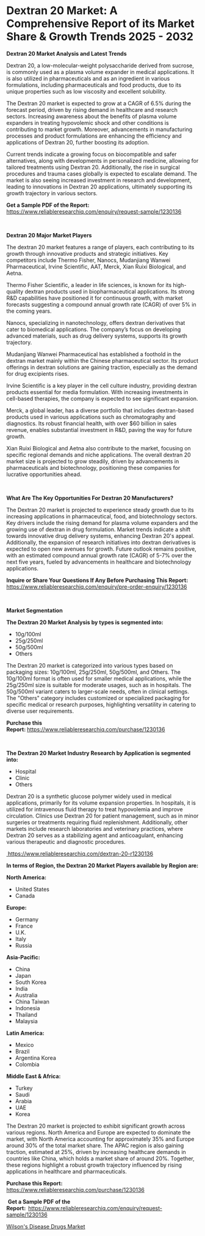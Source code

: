 <p><h1>Dextran 20 Market: A Comprehensive Report of its Market Share & Growth Trends 2025 - 2032</h1></p><p><strong>Dextran 20 Market Analysis and Latest Trends</strong></p>
<p><p>Dextran 20, a low-molecular-weight polysaccharide derived from sucrose, is commonly used as a plasma volume expander in medical applications. It is also utilized in pharmaceuticals and as an ingredient in various formulations, including pharmaceuticals and food products, due to its unique properties such as low viscosity and excellent solubility. </p><p>The Dextran 20 market is expected to grow at a CAGR of 6.5% during the forecast period, driven by rising demand in healthcare and research sectors. Increasing awareness about the benefits of plasma volume expanders in treating hypovolemic shock and other conditions is contributing to market growth. Moreover, advancements in manufacturing processes and product formulations are enhancing the efficiency and applications of Dextran 20, further boosting its adoption.</p><p>Current trends indicate a growing focus on biocompatible and safer alternatives, along with developments in personalized medicine, allowing for tailored treatments using Dextran 20. Additionally, the rise in surgical procedures and trauma cases globally is expected to escalate demand. The market is also seeing increased investment in research and development, leading to innovations in Dextran 20 applications, ultimately supporting its growth trajectory in various sectors.</p></p>
<p><strong>Get a Sample PDF of the Report:&nbsp;</strong> <a href="https://www.reliableresearchiq.com/enquiry/request-sample/1230136?utm_campaign=3007&utm_medium=2&utm_source=Github&utm_content=ia&utm_term=08032025&utm_id=dextran-20">https://www.reliableresearchiq.com/enquiry/request-sample/1230136</a></p>
<p>&nbsp;</p>
<p><strong>Dextran 20 Major Market Players</strong></p>
<p><p>The dextran 20 market features a range of players, each contributing to its growth through innovative products and strategic initiatives. Key competitors include Thermo Fisher, Nanocs, Mudanjiang Wanwei Pharmaceutical, Irvine Scientific, AAT, Merck, Xian Ruixi Biological, and Aetna.</p><p>Thermo Fisher Scientific, a leader in life sciences, is known for its high-quality dextran products used in biopharmaceutical applications. Its strong R&D capabilities have positioned it for continuous growth, with market forecasts suggesting a compound annual growth rate (CAGR) of over 5% in the coming years.</p><p>Nanocs, specializing in nanotechnology, offers dextran derivatives that cater to biomedical applications. The company’s focus on developing advanced materials, such as drug delivery systems, supports its growth trajectory. </p><p>Mudanjiang Wanwei Pharmaceutical has established a foothold in the dextran market mainly within the Chinese pharmaceutical sector. Its product offerings in dextran solutions are gaining traction, especially as the demand for drug excipients rises. </p><p>Irvine Scientific is a key player in the cell culture industry, providing dextran products essential for media formulation. With increasing investments in cell-based therapies, the company is expected to see significant expansion.</p><p>Merck, a global leader, has a diverse portfolio that includes dextran-based products used in various applications such as chromatography and diagnostics. Its robust financial health, with over $60 billion in sales revenue, enables substantial investment in R&D, paving the way for future growth.</p><p>Xian Ruixi Biological and Aetna also contribute to the market, focusing on specific regional demands and niche applications. The overall dextran 20 market size is projected to grow steadily, driven by advancements in pharmaceuticals and biotechnology, positioning these companies for lucrative opportunities ahead.</p></p>
<p>&nbsp;</p>
<p><strong>What Are The Key Opportunities For Dextran 20 Manufacturers?</strong></p>
<p><p>The Dextran 20 market is projected to experience steady growth due to its increasing applications in pharmaceutical, food, and biotechnology sectors. Key drivers include the rising demand for plasma volume expanders and the growing use of dextran in drug formulation. Market trends indicate a shift towards innovative drug delivery systems, enhancing Dextran 20's appeal. Additionally, the expansion of research initiatives into dextran derivatives is expected to open new avenues for growth. Future outlook remains positive, with an estimated compound annual growth rate (CAGR) of 5-7% over the next five years, fueled by advancements in healthcare and biotechnology applications.</p></p>
<p><strong>Inquire or Share Your Questions If Any Before Purchasing This Report:</strong> <a href="https://www.reliableresearchiq.com/enquiry/pre-order-enquiry/1230136?utm_campaign=3007&utm_medium=2&utm_source=Github&utm_content=ia&utm_term=08032025&utm_id=dextran-20">https://www.reliableresearchiq.com/enquiry/pre-order-enquiry/1230136</a></p>
<p>&nbsp;</p>
<p><strong>Market Segmentation</strong></p>
<p><strong>The Dextran 20 Market Analysis by types is segmented into:</strong></p>
<p><ul><li>10g/100ml</li><li>25g/250ml</li><li>50g/500ml</li><li>Others</li></ul></p>
<p><p>The Dextran 20 market is categorized into various types based on packaging sizes: 10g/100ml, 25g/250ml, 50g/500ml, and Others. The 10g/100ml format is often used for smaller medical applications, while the 25g/250ml size is suitable for moderate usages, such as in hospitals. The 50g/500ml variant caters to larger-scale needs, often in clinical settings. The "Others" category includes customized or specialized packaging for specific medical or research purposes, highlighting versatility in catering to diverse user requirements.</p></p>
<p><strong>Purchase this Report:&nbsp;</strong><a href="https://www.reliableresearchiq.com/purchase/1230136?utm_campaign=3007&utm_medium=2&utm_source=Github&utm_content=ia&utm_term=08032025&utm_id=dextran-20">https://www.reliableresearchiq.com/purchase/1230136</a></p>
<p>&nbsp;</p>
<p><strong>The Dextran 20 Market Industry Research by Application is segmented into:</strong></p>
<p><ul><li>Hospital</li><li>Clinic</li><li>Others</li></ul></p>
<p><p>Dextran 20 is a synthetic glucose polymer widely used in medical applications, primarily for its volume expansion properties. In hospitals, it is utilized for intravenous fluid therapy to treat hypovolemia and improve circulation. Clinics use Dextran 20 for patient management, such as in minor surgeries or treatments requiring fluid replenishment. Additionally, other markets include research laboratories and veterinary practices, where Dextran 20 serves as a stabilizing agent and anticoagulant, enhancing various therapeutic and diagnostic procedures.</p></p>
<p><a href="https://www.reliableresearchiq.com/dextran-20-r1230136?utm_campaign=3007&utm_medium=2&utm_source=Github&utm_content=ia&utm_term=08032025&utm_id=dextran-20">&nbsp;https://www.reliableresearchiq.com/dextran-20-r1230136</a></p>
<p><strong>In terms of Region, the Dextran 20 Market Players available by Region are:</strong></p>
<p>
    <p> <strong> North America: </strong>
        <ul>
            <li>United States</li>
            <li>Canada</li>
        </ul>
        </p> 
    <p> <strong> Europe: </strong>
        <ul>
            <li>Germany</li>
            <li>France</li>
            <li>U.K.</li>
            <li>Italy</li>
            <li>Russia</li>
        </ul>
        </p> 
    <p> <strong> Asia-Pacific: </strong>
        <ul>
            <li>China</li>
            <li>Japan</li>
            <li>South Korea</li>
            <li>India</li>
            <li>Australia</li>
            <li>China Taiwan</li>
            <li>Indonesia</li>
            <li>Thailand</li>
            <li>Malaysia</li>
        </ul>
        </p> 
    <p> <strong> Latin America: </strong>
        <ul>
            <li>Mexico</li>
            <li>Brazil</li>
            <li>Argentina Korea</li>
            <li>Colombia</li>
        </ul>
        </p> 
    <p> <strong> Middle East & Africa: </strong>
        <ul>
            <li>Turkey</li>
            <li>Saudi</li>
            <li>Arabia</li>
            <li>UAE</li>
            <li>Korea</li>
        </ul>
    </p>
    </p>
<p><p>The Dextran 20 market is projected to exhibit significant growth across various regions. North America and Europe are expected to dominate the market, with North America accounting for approximately 35% and Europe around 30% of the total market share. The APAC region is also gaining traction, estimated at 25%, driven by increasing healthcare demands in countries like China, which holds a market share of around 20%. Together, these regions highlight a robust growth trajectory influenced by rising applications in healthcare and pharmaceuticals.</p></p>
<p><strong>Purchase this Report: </strong><a href="https://www.reliableresearchiq.com/purchase/1230136?utm_campaign=3007&utm_medium=2&utm_source=Github&utm_content=ia&utm_term=08032025&utm_id=dextran-20">https://www.reliableresearchiq.com/purchase/1230136</a></p>
<p>&nbsp;<strong>Get a Sample PDF of the Report:&nbsp;&nbsp;</strong><a href="https://www.reliableresearchiq.com/enquiry/request-sample/1230136?utm_campaign=3007&utm_medium=2&utm_source=Github&utm_content=ia&utm_term=08032025&utm_id=dextran-20">https://www.reliableresearchiq.com/enquiry/request-sample/1230136</a></p>
<p><strong></strong></p>
<p><p><a href="https://github.com/viipposahko25/Market-Research-Report-List-1/blob/main/wilsons-disease-drugs-market.md?utm_campaign=3007&utm_medium=2&utm_source=Github&utm_content=ia&utm_term=08032025&utm_id=dextran-20">Wilson's Disease Drugs Market</a></p></p>